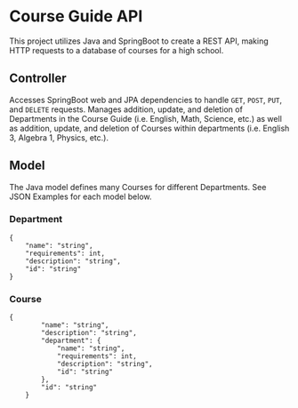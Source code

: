 # Course Guide API
This project utilizes Java and SpringBoot to create a REST API, making HTTP requests to a database of courses for a high school.

## Controller
Accesses SpringBoot web and JPA dependencies to handle `GET`, `POST`, `PUT`, and `DELETE` requests. Manages addition, update, and deletion of Departments in the Course Guide (i.e. English, Math, Science, etc.) as well as addition, update, and deletion of Courses within departments (i.e. English 3, Algebra 1, Physics, etc.). 

## Model
The Java model defines many Courses for different Departments. See JSON Examples for each model below. 

### Department 
```
{
    "name": "string",
    "requirements": int,
    "description": "string",
    "id": "string"
}
```

### Course
```
{
        "name": "string",
        "description": "string",
        "department": {
            "name": "string",
            "requirements": int,
            "description": "string",
            "id": "string"
        },
        "id": "string"
    }
```
